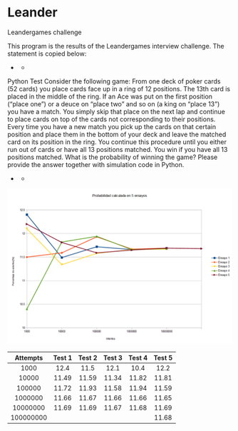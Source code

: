 # Leander
Leandergames challenge

This program is the results of the Leandergames interview challenge. The statement is copied below:
* *
Python Test
Consider the following game:
From one deck of poker cards (52 cards) you place cards face up in a ring of 12 positions. The 13th card is placed
in the middle of the ring. If an Ace was put on the first position (“place one”) or a deuce on “place two” and so
on (a king on “place 13”) you have a match. You simply skip that place on the next lap and continue to place
cards on top of the cards not corresponding to their positions.
Every time you have a new match you pick up the cards on that certain position and place them in the bottom of
your deck and leave the matched card on its position in the ring. You continue this procedure until you either
run out of cards or have all 13 positions matched.
You win if you have all 13 positions matched.
What is the probability of winning the game?
Please provide the answer together with simulation code in Python.
* *

![Resultados obtenidos](Img/prob.png)

Attempts  | Test 1   |	 Test 2 	|  Test 3	  |  Test 4	  |  Test 5
:-------: | :------: | :--------: | :-------: | :-------: | :------: 
1000      |	 12.4    |  	11.5    | 	 12.1   |	  10.4	  |   12.2
10000     |  11.49	 |   11.59    |    11.34	|   11.82   | 	11.81
100000    |  11.72	 |   11.93    |    11.58	|   11.94   | 	11.59
1000000   |  11.66	 |   11.67	  |    11.66	|   11.66	  |   11.65
10000000  |  11.69	 |   11.69    |    11.67	|   11.68	  |   11.69
100000000 |	         |            |           |           |   11.68

